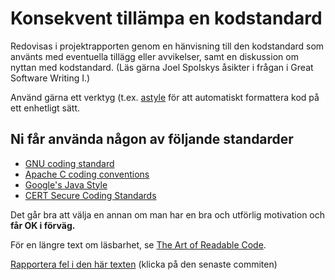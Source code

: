 # Konsekvent tillämpa en kodstandard

Redovisas i projektrapporten genom en hänvisning till den
kodstandard som använts med eventuella tillägg eller avvikelser,
samt en diskussion om nyttan med kodstandard. (Läs gärna Joel
Spolskys åsikter i frågan i Great Software Writing I.)

Använd gärna ett verktyg (t.ex.
[astyle](http://astyle.sourceforge.net/astyle.html) för att
automatiskt formattera kod på ett enhetligt sätt.


## Ni får använda någon av följande standarder

* [GNU coding standard](https://www.gnu.org/prep/standards/standards.pdf)
* [Apache C coding conventions](http://httpd.apache.org/dev/styleguide.html)
* [Google's Java Style](https://google-styleguide.googlecode.com/svn/trunk/javaguide.html)
* [CERT Secure Coding Standards](https://www.securecoding.cert.org/confluence/display/seccode/CERT+C+Coding+Standard)

Det går bra att välja en annan om man har en bra och utförlig
motivation och **får OK i förväg.**

För en längre text om läsbarhet, se [The Art of Readable Code](http://www.goodreads.com/book/show/8677004-the-art-of-readable-code).

[Rapportera fel i den här texten](https://github.com/IOOPM-UU/achievements/commits/master/Y65.md) (klicka på den senaste commiten)